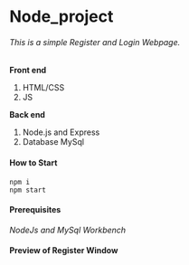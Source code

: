 # Node_project
###### This is a simple Register and Login Webpage. 
 **Front end**
  1. HTML/CSS
  2. JS
  
 **Back end**
  1. Node.js and Express
  2. Database MySql
  
  #### How to Start
  ```
  npm i
  npm start
  ```
  #### Prerequisites
  *NodeJs and MySql Workbench*
  
  #### Preview of Register Window
  
 
